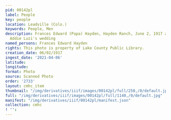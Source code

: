 ```yaml
---
pid: 00142pl
label: People
key: people
location: Leadville (Colo.)
keywords: People, Men
description: Frances Edward (Papa) Hayden, Hayden Ranch, June 2, 1917 at John and
  Addie Luzi's wedding
named_persons: Frances Edward Hayden
rights: This photo is property of Lake County Public Library.
creation_date: 06/02/1917
ingest_date: '2021-04-06'
latitude: 
longitude: 
format: Photo
source: Scanned Photo
order: '2733'
layout: cmhc_item
thumbnail: "/img/derivatives/iiif/images/00142pl/full/250,/0/default.jpg"
full: "/img/derivatives/iiif/images/00142pl/full/1140,/0/default.jpg"
manifest: "/img/derivatives/iiif/00142pl/manifest.json"
collection: cmhc
! '': 
---
```

